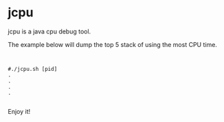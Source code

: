 jcpu
=======

jcpu is a java cpu debug tool.

The example below will dump the top 5 stack of using the most CPU time.

<pre><code>

#./jcpu.sh [pid]
.
.
.
.

</code></pre>


Enjoy it!
